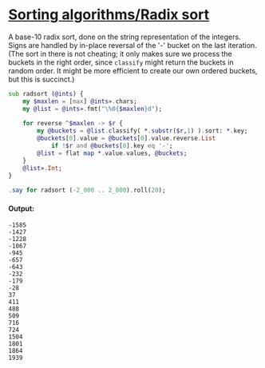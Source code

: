 [1]: https://rosettacode.org/wiki/Sorting_algorithms/Radix_sort

# [Sorting algorithms/Radix sort][1]

A base-10 radix sort, done on the string representation of the integers. Signs are handled by in-place reversal of the '-' bucket on the last iteration. (The sort in there is not cheating; it only makes sure we process the buckets in the right order, since `classify` might return the buckets in random order. It might be more efficient to create our own ordered buckets, but this is succinct.)

```raku
sub radsort (@ints) {
    my $maxlen = [max] @ints».chars;
    my @list = @ints».fmt("\%0{$maxlen}d");
 
    for reverse ^$maxlen -> $r {
        my @buckets = @list.classify( *.substr($r,1) ).sort: *.key;
        @buckets[0].value = @buckets[0].value.reverse.List
            if !$r and @buckets[0].key eq '-';
        @list = flat map *.value.values, @buckets;
    }
    @list».Int;
}
 
.say for radsort (-2_000 .. 2_000).roll(20);
```

#### Output:
```
-1585
-1427
-1228
-1067
-945
-657
-643
-232
-179
-28
37
411
488
509
716
724
1504
1801
1864
1939
```
